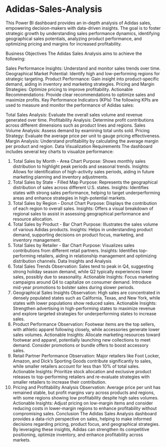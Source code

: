 # Adidas-Sales-Analysis
This Power BI dashboard provides an in-depth analysis of Adidas sales, empowering decision-makers with data-driven insights. The goal is to foster strategic growth by understanding sales performance dynamics, identifying geographical sales potentials, analyzing product performance, and optimizing pricing and margins for increased profitability.

Business Objectives
The Adidas Sales Analysis aims to achieve the following:

Sales Performance Insights: Understand and monitor sales trends over time.
Geographical Market Potential: Identify high and low-performing regions for strategic targeting.
Product Performance: Gain insight into product-specific demand, aiding in inventory and marketing strategies.
Pricing and Margin Strategies: Optimize pricing to improve profitability.
Actionable Recommendations: Provide clear recommendations to optimize sales and maximize profits.
Key Performance Indicators (KPIs)
The following KPIs are used to measure and monitor the performance of Adidas sales:

Total Sales Analysis: Evaluate the overall sales volume and revenue generated over time.
Profitability Analysis: Determine profit contributions across different dimensions such as product lines and regions.
Sales Volume Analysis: Assess demand by examining total units sold.
Pricing Strategy: Evaluate the average price per unit to gauge pricing effectiveness.
Margin Analysis: Understand profitability by calculating the average margin per product and region.
Data Visualization Requirements
The dashboard includes several key charts to visualize performance:

1. Total Sales by Month - Area Chart
Purpose: Shows monthly sales distribution to highlight peak periods and seasonal trends.
Insights: Allows for identification of high-activity sales periods, aiding in future marketing planning and inventory adjustments.
2. Total Sales by State - Filled Map
Purpose: Represents the geographical distribution of sales across different U.S. states.
Insights: Identifies states with strong sales performance, helping to target underperforming areas and enhance strategies in high-potential markets.
3. Total Sales by Region - Donut Chart
Purpose: Displays the contribution of each region to overall sales.
Insights: Offers a visual breakdown of regional sales to assist in assessing geographical performance and resource allocation.
4. Total Sales by Product - Bar Chart
Purpose: Illustrates the sales volume of various Adidas products.
Insights: Helps in understanding product demand, supporting decisions on product focus, marketing, and inventory management.
5. Total Sales by Retailer - Bar Chart
Purpose: Visualizes sales contributions from different retail partners.
Insights: Identifies top-performing retailers, aiding in relationship management and optimizing distribution channels.
Data Insights and Analysis
1. Total Sales Trends
Observation: Sales tend to peak in Q4, suggesting strong holiday season demand, while Q2 typically experiences lower sales, possibly due to seasonality.
Actionable Insights: Focus marketing campaigns around Q4 to capitalize on consumer demand. Introduce mid-year promotions to bolster sales during slower periods.
2. Geographical Sales Insights
Observation: High sales are concentrated in densely populated states such as California, Texas, and New York, while states with lower populations show reduced sales.
Actionable Insights: Strengthen advertising in high-performing states to maximize revenue and explore targeted strategies for underperforming states to increase sales.
3. Product Performance
Observation: Footwear items are the top sellers, with athletic apparel following closely, while accessories generate lower sales volumes.
Actionable Insights: Allocate marketing resources toward footwear and apparel, potentially launching new collections to meet demand. Consider promotions or bundle offers to boost accessory sales.
4. Retail Partner Performance
Observation: Major retailers like Foot Locker, Amazon, and Dick’s Sporting Goods contribute significantly to sales, while smaller retailers account for less than 10% of total sales.
Actionable Insights: Prioritize stock allocation and exclusive product releases to top-performing retailers and re-evaluate strategies with smaller retailers to increase their contribution.
5. Pricing and Profitability Analysis
Observation: Average price per unit has remained stable, but profit margins vary across products and regions, with some regions showing low profitability despite high sales volumes.
Actionable Insights: Adjust pricing on low-margin items and consider reducing costs in lower-margin regions to enhance profitability without compromising sales.
Conclusion
The Adidas Sales Analysis dashboard provides a data-rich perspective on sales, helping to make informed decisions regarding pricing, product focus, and geographical strategies. By leveraging these insights, Adidas can strengthen its competitive positioning, optimize inventory, and enhance profitability across markets.
